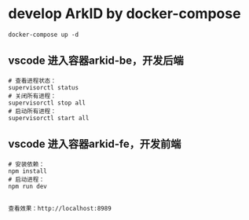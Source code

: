 # develop ArkID by docker-compose

```shell
docker-compose up -d
```

## vscode 进入容器arkid-be，开发后端
```shell
# 查看进程状态：
supervisorctl status
# 关闭所有进程：
supervisorctl stop all
# 启动所有进程：
supervisorctl start all
```

## vscode 进入容器arkid-fe，开发前端
```shell
# 安装依赖：
npm install
# 启动进程：
npm run dev


查看效果：http://localhost:8989
